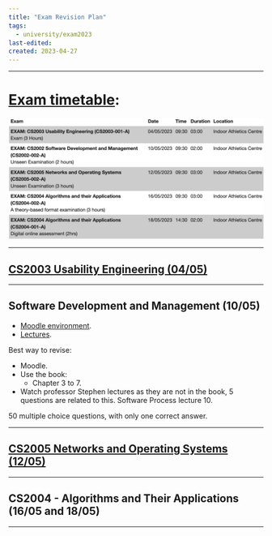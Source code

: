 ```yaml
---
title: "Exam Revision Plan"
tags:
  - university/exam2023
last-edited:
created: 2023-04-27
---
```

---
# [Exam timetable](https://intra.brunel.ac.uk/Exam.aspx):

![](notes/images/Screenshot%202023-04-27%20at%2009.06.27.png)

---
## [CS2003 Usability Engineering (04/05)](notes/university/cs2003/cs2003-exam.md)
---
## Software Development and Management (10/05)

- [Moodle environment](http://moodle.uml.ac.at/moodle/login/index.php).
- [Lectures](https://brightspace.brunel.ac.uk/d2l/common/dialogs/quickLink/quickLink.d2l?ou=28488&type=lti&rcode=339B4F8A-E47B-4026-A41B-4BD5BFF27ADC-13330&srcou=6606&launchFramed=1&framedName=Panopto).

Best way to revise:
- Moodle.
- Use the book:
    - Chapter 3 to 7.
- Watch professor Stephen lectures as they are not in the book, 5 questions are related to this. Software Process lecture 10.

50 multiple choice questions, with only one correct answer.

---
## [CS2005 Networks and Operating Systems (12/05)](notes/university/cs2005/cs2005-exam.md)
---
## CS2004 - Algorithms and Their Applications (16/05 and 18/05)
---

